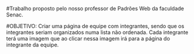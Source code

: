 #Trabalho proposto pelo nosso professor de Padrões Web da faculdade Senac. 

#OBJETIVO: Criar uma página de equipe com integrantes, sendo que os integrantes seriam organizados numa lista não ordenada. Cada integrante terá uma imagem que ao clicar nessa imagem irá para a página do integrante da equipe.

